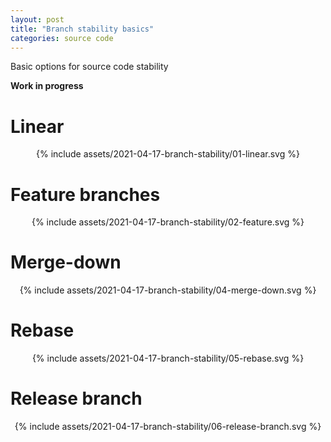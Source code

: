 ```yaml
---
layout: post
title: "Branch stability basics"
categories: source code
---
```


Basic options for source code stability

**Work in progress**

# Linear

<div align="center">
{% include assets/2021-04-17-branch-stability/01-linear.svg %}
</div>

# Feature branches

<div align="center">
{% include assets/2021-04-17-branch-stability/02-feature.svg %}
</div>

# Merge-down

<div align="center">
{% include assets/2021-04-17-branch-stability/04-merge-down.svg %}
</div>


# Rebase

<div align="center">
{% include assets/2021-04-17-branch-stability/05-rebase.svg %}
</div>

# Release branch

<div align="center">
{% include assets/2021-04-17-branch-stability/06-release-branch.svg %}
</div>


